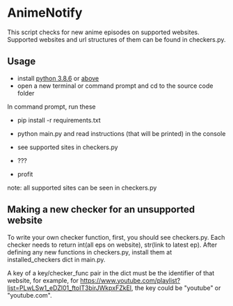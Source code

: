 # AnimeNotify
  This script checks for new anime episodes on supported websites. Supported websites and url structures of them can be found in checkers.py.
  
## Usage
- install [python 3.8.6](https://www.python.org/downloads/release/python-386/) or [above](https://www.python.org/downloads/)
- open a new terminal or command prompt and cd to the source code folder


In command prompt, run these
- pip install -r requirements.txt
- python main.py          and read instructions (that will be printed) in the console


- see supported sites in checkers.py
- ???
- profit


note: all supported sites can be seen in checkers.py

## Making a new checker for an unsupported website
To write your own checker function, first, you should see checkers.py. Each checker needs to return int(all eps on website), str(link to latest ep). After defining any new functions in checkers.py, install them at installed_checkers dict in main.py. 

A key of a key/checker_func pair in the dict must be the identifier of that website, for example, for https://www.youtube.com/playlist?list=PLwLSw1_eDZl01_ftoIT3birJWkpxFZkEl, the key could be "youtube" or "youtube.com".
